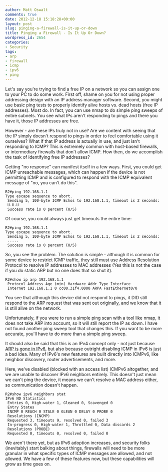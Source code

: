 ```yaml
---
author: Matt Oswalt
comments: true
date: 2012-12-18 15:18:28+00:00
layout: post
slug: pinging-a-firewall-is-it-up-or-down
title: Pinging a Firewall - Is It Up Or Down?
wordpress_id: 2654
categories:
- Security
tags:
- arp
- firewall
- icmp
- ipv6
- ping
---
```


Let's say you're trying to find a free IP on a network so you can assign one to your PC to do some work. First off, shame on you for not using proper addressing design with an IP address manager software. Second, you might use basic ping tests to properly identify alive hosts vs. dead hosts (free IP addresses). Most do. In fact, you can use nmap to do simple ping sweeps of entire subnets. You see what IPs aren't responding to pings and there you have it, those IP addresses are free.

However - are these IPs truly not in use? Are we content with seeing that the IP simply doesn't respond to pings in order to feel comfortable using it ourselves? What if that IP address is actually in use, and just isn't responding to ICMP? This is extremely common with host-based firewalls, or intermediary firewalls that don't allow ICMP. How then, do we accomplish the task of identifying free IP addresses?

Getting "no response" can manifest itself in a few ways. First, you could get ICMP unreachable messages, which can happen if the device is not permitting ICMP and is configured to respond with the ICMP equivalent message of "no, you can't do this".

    R2#ping 192.168.1.1
    Type escape sequence to abort.
     Sending 5, 100-byte ICMP Echos to 192.168.1.1, timeout is 2 seconds:
     U.U.U
     Success rate is 0 percent (0/5)

Of course, you could always just get timeouts the entire time:
  
    R2#ping 192.168.1.1
    Type escape sequence to abort.
     Sending 5, 100-byte ICMP Echos to 192.168.1.1, timeout is 2 seconds:
     .....
     Success rate is 0 percent (0/5)

So, you see the problem. The solution is simple - although it is common for some device to restrict ICMP traffic, they still must use Address Resolution Protocol to resolve IP addresses to MAC addresses (Yes this is not the case if you do static ARP but no one does that so shut it).

    R2#show ip arp 192.168.1.1
     Protocol Address Age (min) Hardware Addr Type Interface
     Internet 192.168.1.1 0 cc00.31f4.0000 ARPA FastEthernet0/0

You see that although this device did not respond to pings, it DID still respond to the ARP request that was sent out originally, and we know that it is still alive on the network.

Unfortunately, if you were to run a simple ping scan with a tool like nmap, it does not take ARP into account, so it will still report the IP as down. I have not found another ping sweep tool that changes this. If you want to be more accurate, you'll have to do more than a simple ping sweep.

It should also be said that this is an IPv4 concept only - not just because [ARP is gone in IPv6](http://keepingitclassless.net/2011/10/neighbor-solicitation-ipv6s-replacement-for-arp/), but also because outright disabling ICMP in IPv6 is just a bad idea. Many of IPv6's new features are built directly into ICMPv6, like neighbor discovery, router advertisements, and more.

Here, we've disabled (blocked with an access list) ICMPv6 altogether, and we are unable to discover IPv6 neighbors entirely. This doesn't just mean we can't ping the device, it means we can't resolve a MAC address either, so communication doesn't happen.

    R2#show ipv6 neighbors stat
    IPv6 ND Statistics
     Entries 0, High-water 1, Gleaned 0, Scavenged 0
     Entry States
     INCMP 0 REACH 0 STALE 0 GLEAN 0 DELAY 0 PROBE 0
     Resolutions (INCMP)
     Requested 3, timeouts 9, resolved 0, failed 3
     In-progress 0, High-water 1, Throttled 0, Data discards 2
     Resolutions (PROBE)
     Requested 0, timeouts 0, resolved 0, failed 0

We aren't there yet, but as IPv6 adoption increases, and security folks (inevitably) start balking about things, firewalls will need to be more granular in what specific types of ICMP messages are allowed, and not allowed. We have a few of these features now, but these capabilities will grow as time goes on.